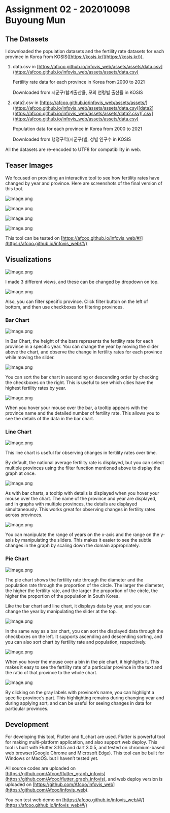 # Assignment 02  -  202010098 Buyoung Mun

## The Datasets

I downloaded the population datasets and the fertility rate datasets for each province in Korea from KOSIS([https://kosis.kr/](https://kosis.kr/)).

   1. data.csv in [https://afcoo.github.io/infovis_web/assets/assets/data.csv](https://afcoo.github.io/infovis_web/assets/assets/data.csv)

      Fertility rate data for each province in Korea from 2000 to 2021

      Downloaded from 시군구/합계출산율, 모의 연령별 출산율 in KOSIS

   1. data2.csv in [https://afcoo.github.io/infovis_web/assets/assets/](https://afcoo.github.io/infovis_web/assets/assets/data.csv)[data2](https://afcoo.github.io/infovis_web/assets/assets/data2.csv)[.csv](https://afcoo.github.io/infovis_web/assets/assets/data.csv)

      Population data for each province in Korea from 2000 to 2021

      Downloaded from 행정구역(시군구)별, 성별 인구수 in KOSIS

All the datasets are re-encoded to UTF8 for compatibility in web.

## Teaser Images

We focused on providing an interactive tool to see how fertility rates have changed by year and province. Here are screenshots of the final version of this tool.

![Image.png](https://res.craft.do/user/full/19792442-4123-921c-b913-985b19f73df4/doc/683BFD4D-C5E1-47BF-BEC3-E6154E352518/FB566751-466E-4C12-845F-CBA662CC7E7A_2/tAoky4yHTp8BjyDt16PKdfHhTi1MyNzRkdguOCks6wkz/Image.png)

![Image.png](https://res.craft.do/user/full/19792442-4123-921c-b913-985b19f73df4/doc/683BFD4D-C5E1-47BF-BEC3-E6154E352518/40250ADE-7865-4802-AF41-C3BB488336CF_2/i90xo5R4c6riwaxtGE40XoeDs1QngcHSpcI6qXLG17Uz/Image.png)

![Image.png](https://res.craft.do/user/full/19792442-4123-921c-b913-985b19f73df4/doc/683BFD4D-C5E1-47BF-BEC3-E6154E352518/4E177DFA-0519-4834-AA29-49AA2B49474F_2/CfrWmuRylh4RDEboEuGWq3ZfmEJEM2qb7Q3uy6ufElMz/Image.png)

![Image.png](https://res.craft.do/user/full/19792442-4123-921c-b913-985b19f73df4/doc/683BFD4D-C5E1-47BF-BEC3-E6154E352518/006AC0A6-371D-470D-BDEE-CD04076E6528_2/RD8lBxcyGOKlVlMpKDynwXIHJzkwLdsU6NKGkh7JtqAz/Image.png)

This tool can be tested on [https://afcoo.github.io/infovis_web/#/](https://afcoo.github.io/infovis_web/#/)

## Visualizations

![Image.png](https://res.craft.do/user/full/19792442-4123-921c-b913-985b19f73df4/E0FEAD2E-374D-4F5C-8B86-03DD45BD82B8_2/G491146oTN9XpB1Aew9XCQoX0VoHnQcHPpWkiCbCT6kz/Image.png)

I made 3 different views, and these can be changed by dropdown on top.

![Image.png](https://res.craft.do/user/full/19792442-4123-921c-b913-985b19f73df4/DE4D077F-4824-449A-9776-CC0482381ABF_2/KbBuEN3v2SUTLZczyYGxr098DLj09Epc1ojjurZykNQz/Image.png)

Also, you can filter specific province. Click filter button on the left of bottom, and then use checkboxes for filtering provinces.

### Bar Chart

![Image.png](https://res.craft.do/user/full/19792442-4123-921c-b913-985b19f73df4/doc/683BFD4D-C5E1-47BF-BEC3-E6154E352518/61DC9AE4-9EBF-4227-949B-AB980CD27861_2/RTcYoRLjckxRUHdhft9W2G0D8gqhlDGQxJyYAkJ0aJYz/Image.png)

In Bar Chart, the height of the bars represents the fertility rate for each province in a specific year. You can change the year by moving the slider above the chart, and observe the change in fertility rates for each province while moving the slider.

![Image.png](https://res.craft.do/user/full/19792442-4123-921c-b913-985b19f73df4/doc/683BFD4D-C5E1-47BF-BEC3-E6154E352518/31D93759-C83A-45BC-AE47-53B894C21506_2/xbgbRyEZ4Rx1BwhG8hyx1ZlVDxyhv3IZuBNy5HZFtkcz/Image.png)

You can sort the bar chart in ascending or descending order by checking the checkboxes on the right. This is useful to see which cities have the highest fertility rates by year.

![Image.png](https://res.craft.do/user/full/19792442-4123-921c-b913-985b19f73df4/69EE2E46-2F06-4888-8873-804A1286D6EB_2/HaK4hgyT5mjzcJWqhSddJl92yPvCeYZT96emPEbPwy8z/Image.png)

When you hover your mouse over the bar, a tooltip appears with the province name and the detailed number of fertility rate. This allows you to see the details of the data in the bar chart.

### Line Chart

![Image.png](https://res.craft.do/user/full/19792442-4123-921c-b913-985b19f73df4/doc/683BFD4D-C5E1-47BF-BEC3-E6154E352518/A62865DB-FAAB-487D-BC48-61658E597A29_2/yeatUc9xxTYNIgjNvV5OU2FoxyObY5PIYzfmXBFn7UUz/Image.png)

This line chart is useful for observing changes in fertility rates over time.

By default, the national average fertility rate is displayed, but you can select multiple provinces using the filter function mentioned above to display the graph at once.

![Image.png](https://res.craft.do/user/full/19792442-4123-921c-b913-985b19f73df4/doc/683BFD4D-C5E1-47BF-BEC3-E6154E352518/D61DDE10-D531-41CF-8A84-6FB708561269_2/Zy3iPjE6ydjH2jED9eTwVkDNzBwjVBPdGF8mI1wAHoIz/Image.png)

As with bar charts, a tooltip with details is displayed when you hover your mouse over the chart. The name of the province and year are displayed, and in graphs with multiple provinces, the details are displayed simultaneously. This works great for observing changes in fertility rates across provinces.

![Image.png](https://res.craft.do/user/full/19792442-4123-921c-b913-985b19f73df4/doc/683BFD4D-C5E1-47BF-BEC3-E6154E352518/6A0B9B9B-A6C2-43E9-A7F0-629261147862_2/zzF5hiR8ZftZOFiIBGv8Zibgkt6j4be4SIvT2Z9rZ5cz/Image.png)

You can manipulate the range of years on the x-axis and the range on the y-axis by manipulating the sliders. This makes it easier to see the subtle changes in the graph by scaling down the domain appropriately.

### Pie Chart

![Image.png](https://res.craft.do/user/full/19792442-4123-921c-b913-985b19f73df4/doc/683BFD4D-C5E1-47BF-BEC3-E6154E352518/45B4E6DF-1615-42A2-89E1-346EB4D63912_2/w5yIUF4hovWdic95ZZCw7wyNFH2vyLYdhytchrXLxxgz/Image.png)

The pie chart shows the fertility rate through the diameter and the population rate through the proportion of the circle. The larger the diameter, the higher the fertility rate, and the larger the proportion of the circle, the higher the proportion of the population in South Korea.

Like the bar chart and line chart, it displays data by year, and you can change the year by manipulating the slider at the top.

![Image.png](https://res.craft.do/user/full/19792442-4123-921c-b913-985b19f73df4/doc/683BFD4D-C5E1-47BF-BEC3-E6154E352518/E49F66B6-6A46-4444-91C3-F159AAAD1296_2/V4IlyusibCDQBc0GxdsyDLzNr0N4yGCyvveRw21A9WMz/Image.png)

In the same way as a bar chart, you can sort the displayed data through the checkboxes on the left. It supports ascending and descending sorting, and you can also sort chart by fertility rate and population, respectively.

![Image.png](https://res.craft.do/user/full/19792442-4123-921c-b913-985b19f73df4/doc/683BFD4D-C5E1-47BF-BEC3-E6154E352518/E46314D8-D117-4371-9079-86E507BB433F_2/SL0BkC2t2KRmoGvOwRKESksVoKtXRp6kR1a2ijDAMrsz/Image.png)

When you hover the mouse over a bin in the pie chart, it highlights it. This makes it easy to see the fertility rate of a particular province in the text and the ratio of that province to the whole chart.

![Image.png](https://res.craft.do/user/full/19792442-4123-921c-b913-985b19f73df4/doc/683BFD4D-C5E1-47BF-BEC3-E6154E352518/2AA8AB80-C3B0-4461-90B3-82FBE75AAC79_2/Btt2OtFNP82k3ntZ4ABdak1CLjyHT2WdzyQ6yV07354z/Image.png)

By clicking on the gray labels with province’s name, you can highlight a specific province’s part. This highlighting remains during changing year and during applying sort, and can be useful for seeing changes in data for particular provinces.

## Development

For developing this tool, Flutter and fl_chart are used. Flutter is powerful tool for making multi-platform application, and also support web deploy. This tool is built with Flutter 3.10.5 and dart 3.0.5, and tested on chromium-based web browser(Google Chrome and Microsoft Edge).  This tool can be built for Windows or MacOS. but I haven’t tested yet.

All source codes are uploaded on [https://github.com/Afcoo/flutter_graph_infovis](https://github.com/Afcoo/flutter_graph_infovis), and web deploy version is uploaded on [https://github.com/Afcoo/infovis_web](https://github.com/Afcoo/infovis_web).

You can test web demo on [https://afcoo.github.io/infovis_web/#/](https://afcoo.github.io/infovis_web/#/)


